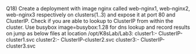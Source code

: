 Q18) Create a deployment with image nginx called web-nginx1, web-nginx2, web-nginx3 respectively 
     on clusters(1..3) and expose it at port 80 and ClusterIP.
     Check if you are able to lookup to ClusterIP from within the cluster.
     Use busybox image=busybox:1.28 for dns lookup and record results on jump 
     as below files at location /opt/K8sLab/Lab3:
     cluster1:- ClusterIP-cluster1.svc 
     cluster2:- ClusterIP-cluster2.svc 
     cluster3:- ClusterIP-cluster3.svc 
